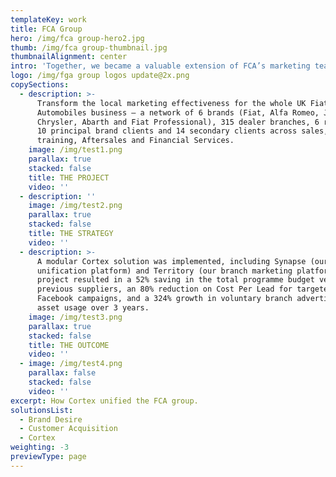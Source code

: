 ```yaml
---
templateKey: work
title: FCA Group
hero: /img/fca group-hero2.jpg
thumb: /img/fca group-thumbnail.jpg
thumbnailAlignment: center
intro: 'Together, we became a valuable extension of FCA’s marketing team.'
logo: /img/fga group logos update@2x.png
copySections:
  - description: >-
      Transform the local marketing effectiveness for the whole UK Fiat Chrysler
      Automobiles business – a network of 6 brands (Fiat, Alfa Romeo, Jeep,
      Chrysler, Abarth and Fiat Professional), 315 dealer branches, 6 regions,
      10 principal brand clients and 14 secondary clients across sales, product,
      training, Aftersales and Financial Services.
    image: /img/test1.png
    parallax: true
    stacked: false
    title: THE PROJECT
    video: ''
  - description: ''
    image: /img/test2.png
    parallax: true
    stacked: false
    title: THE STRATEGY
    video: ''
  - description: >-
      A modular Cortex solution was implemented, including Synapse (our data
      unification platform) and Territory (our branch marketing platform). The
      project resulted in a 52% saving in the total programme budget versus
      previous suppliers, an 80% reduction on Cost Per Lead for targeted
      Facebook campaigns, and a 324% growth in voluntary branch advertising
      asset usage over 3 years.
    image: /img/test3.png
    parallax: true
    stacked: false
    title: THE OUTCOME
    video: ''
  - image: /img/test4.png
    parallax: false
    stacked: false
    video: ''
excerpt: How Cortex unified the FCA group.
solutionsList:
  - Brand Desire
  - Customer Acquisition
  - Cortex
weighting: -3
previewType: page
---
```


